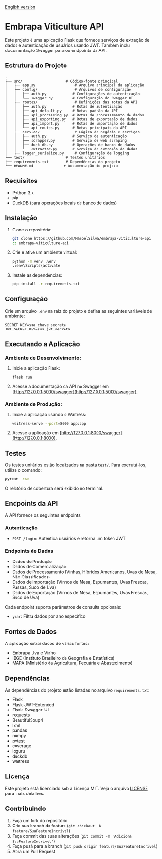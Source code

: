 [English version](README.md)

# Embrapa Viticulture API

Este projeto é uma aplicação Flask que fornece serviços de extração de dados e autenticação de usuários usando JWT. Também inclui documentação Swagger para os endpoints da API.

## Estrutura do Projeto

```
.
├── src/                    # Código-fonte principal
│   ├── app.py                  # Arquivo principal da aplicação
│   ├── config/                 # Arquivos de configuração
│   │   ├── auth.py            # Configurações de autenticação
│   │   └── swagger.py         # Configuração do Swagger UI
│   ├── routes/                 # Definições das rotas da API
│   │   ├── auth.py            # Rotas de autenticação
│   │   ├── api_default.py     # Rotas padrão da API
│   │   ├── api_processing.py  # Rotas de processamento de dados
│   │   ├── api_exporting.py   # Rotas de exportação de dados
│   │   ├── api_import.py      # Rotas de importação de dados
│   │   └── api_routes.py      # Rotas principais da API
│   ├── service/                # Lógica de negócio e serviços
│   │   ├── auth.py            # Serviço de autenticação
│   │   ├── scrapper.py        # Serviço de web scraping
│   │   ├── duck_db.py         # Operações de banco de dados
│   │   └── extractor.py       # Serviço de extração de dados
│   ├── logger_serialize.py     # Configuração de logging
└── test/                   # Testes unitários
├── requirements.txt        # Dependências do projeto
└── README.md              # Documentação do projeto
```

## Requisitos

- Python 3.x
- pip
- DuckDB (para operações locais de banco de dados)

## Instalação

1. Clone o repositório:
    ```sh
    git clone https://github.com/ManoelSilva/embrapa-viticulture-api
    cd embrapa-viticulture-api
    ```

2. Crie e ative um ambiente virtual:
    ```sh
    python -m venv .venv
    .venv\Scripts\activate
    ```

3. Instale as dependências:
    ```sh
    pip install -r requirements.txt
    ```

## Configuração

Crie um arquivo `.env` na raiz do projeto e defina as seguintes variáveis de ambiente:
```env
SECRET_KEY=sua_chave_secreta
JWT_SECRET_KEY=sua_jwt_secreta
```

## Executando a Aplicação

### Ambiente de Desenvolvimento:
1. Inicie a aplicação Flask:
    ```sh
    flask run
    ```

2. Acesse a documentação da API no Swagger em [http://127.0.0.1:5000/swagger](http://127.0.0.1:5000/swagger).

### Ambiente de Produção:
1. Inicie a aplicação usando o Waitress:
    ```sh
    waitress-serve --port=8000 app:app
    ```

2. Acesse a aplicação em [http://127.0.0.1:8000/swagger](http://127.0.0.1:8000).

## Testes

Os testes unitários estão localizados na pasta `test/`. Para executá-los, utilize o comando:
```sh
pytest -cov
```

O relatório de cobertura será exibido no terminal.

## Endpoints da API

A API fornece os seguintes endpoints:

### Autenticação
- `POST /login`: Autentica usuários e retorna um token JWT

### Endpoints de Dados
- Dados de Produção
- Dados de Comercialização
- Dados de Processamento (Vinhas, Híbridos Americanos, Uvas de Mesa, Não Classificados)
- Dados de Importação (Vinhos de Mesa, Espumantes, Uvas Frescas, Passas, Suco de Uva)
- Dados de Exportação (Vinhos de Mesa, Espumantes, Uvas Frescas, Suco de Uva)

Cada endpoint suporta parâmetros de consulta opcionais:
- `year`: Filtra dados por ano específico

## Fontes de Dados

A aplicação extrai dados de várias fontes:
- Embrapa Uva e Vinho
- IBGE (Instituto Brasileiro de Geografia e Estatística)
- MAPA (Ministério da Agricultura, Pecuária e Abastecimento)

## Dependências

As dependências do projeto estão listadas no arquivo `requirements.txt`:
- Flask
- Flask-JWT-Extended
- Flask-Swagger-UI
- requests
- BeautifulSoup4
- lxml
- pandas
- numpy
- pytest
- coverage
- loguru
- duckdb
- waitress

## Licença

Este projeto está licenciado sob a Licença MIT. Veja o arquivo [LICENSE](LICENSE) para mais detalhes.

## Contribuindo

1. Faça um fork do repositório
2. Crie sua branch de feature (`git checkout -b feature/SuaFeatureIncrivel`)
3. Faça commit das suas alterações (`git commit -m 'Adiciona SuaFeatureIncrivel'`)
4. Faça push para a branch (`git push origin feature/SuaFeatureIncrivel`)
5. Abra um Pull Request 